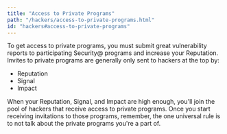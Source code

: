 ```yaml
---
title: "Access to Private Programs"
path: "/hackers/access-to-private-programs.html"
id: "hackers#access-to-private-programs"
---
```


To get access to private programs, you must submit great vulnerability reports to participating Security@ programs and increase your Reputation. Invites to private programs are generally only sent to hackers at the top by:
* Reputation
* Signal
* Impact

When your Reputation, Signal, and Impact are high enough, you'll join the pool of hackers that receive access to private programs. Once you start receiving invitations to those programs, remember, the one universal rule is to not talk about the private programs you're a part of.
